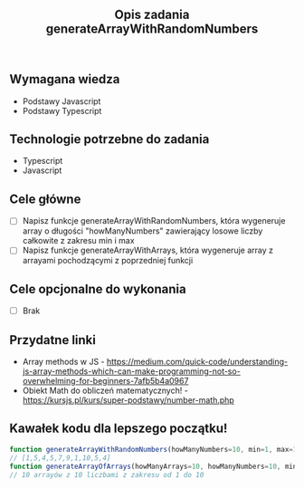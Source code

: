 <h2 align="center">Opis zadania generateArrayWithRandomNumbers </h2>

<br>

## Wymagana wiedza
- Podstawy Javascript
- Podstawy Typescript
 
## Technologie potrzebne do zadania

- Typescript
- Javascript

## Cele główne

* [ ] Napisz funkcje generateArrayWithRandomNumbers, która wygeneruje array o długości "howManyNumbers" zawierający losowe liczby całkowite z zakresu min i max
* [ ] Napisz funkcje generateArrayWithArrays, która wygeneruje array z arrayami pochodzącymi z poprzedniej funkcji

## Cele opcjonalne do wykonania

* [ ] Brak

## Przydatne linki

- Array methods w JS - https://medium.com/quick-code/understanding-js-array-methods-which-can-make-programming-not-so-overwhelming-for-beginners-7afb5b4a0967
- Obiekt Math do obliczeń matematycznych! - https://kursjs.pl/kurs/super-podstawy/number-math.php

## Kawałek kodu dla lepszego początku!

```javascript
function generateArrayWithRandomNumbers(howManyNumbers=10, min=1, max=10){}
// [1,5,4,5,7,9,1,10,5,4]
function generateArrayOfArrays(howManyArrays=10, howManyNumbers=10, min=1, max=10){}
// 10 arrayów z 10 liczbami z zakresu od 1 do 10
```
